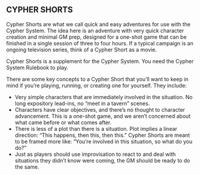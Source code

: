 ## CYPHER SHORTS

<!-- P, ID: 150002 -->

Cypher Shorts are what we call quick and easy adventures for use with the Cypher System. The idea here is an adventure with very quick character creation and minimal GM prep, designed for a one-shot game that can be finished in a single session of three to four hours. If a typical campaign is an ongoing television series, think of a Cypher Short as a movie.

<!-- P, ID: 150003 -->

Cypher Shorts is a supplement for the Cypher System. You need the Cypher System Rulebook to play.

<!-- P, ID: 150004 -->

There are some key concepts to a Cypher Short that you’ll want to keep in mind if you’re playing, running, or creating one for yourself. They include:

<!-- L, ID: 150005 -->

- Very simple characters that are immediately involved in the situation. No long expository lead-ins, no “meet in a tavern” scenes.
- Characters have clear objectives, and there’s no thought to character advancement. This is a one-shot game, and we aren’t concerned about what came before or what comes after.
- There is less of a plot than there is a situation. Plot implies a linear direction: “This happens, then this, then this.” Cypher Shorts are meant to be framed more like: “You’re involved in this situation, so what do you do?”
- Just as players should use improvisation to react to and deal with situations they didn’t know were coming, the GM should be ready to do the same.

<!-- /L -->

